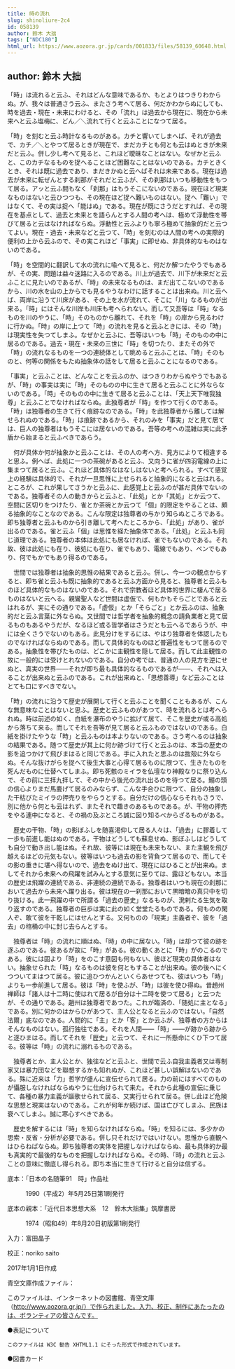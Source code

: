 ```yaml
---
title: 時の流れ
slug: shinoliure-2c4
id: 058139
author: 鈴木 大拙
tags: ["NDC180"]
html_url: https://www.aozora.gr.jp/cards/001833/files/58139_60648.html
---
```


## author: 鈴木 大拙

「時」は流れると云ふ、それはどんな意味であるか、もとよりはつきりわからぬ。が、我々は普通さう云ふ、またさう考へて居る、何だかわからぬにしても、時を過去・現在・未来にわけると、その「流れ」は過去から現在に、現在から未来へと云ふ塩梅に、どん／＼流れて行くと云ふことになつて居る。

「時」を刻むと云ふ時計なるものがある。カチと響いてしまへば、それが過去で、カチ／＼とやつて居るときが現在で、まだカチとも何とも云はぬときが未来だと云ふ。併し少し考へて見ると、これほど曖昧なことはない。なぜかと云ふと、このカチなるものを捉へることほど困難なことはないのである。カチときくとき、それは既に過去であり、まだきかぬと云へばそれは未来である。現在は過去が未来に転ぜんとする刹那がそれだと云ふが、その刹那はいつも移動性をもつて居る。アッと云ふ間もなく「刹那」はもうそこにないのである。現在ほど現実なものはないと云ひつつも、その現在ほど捉へ難いものはない。捉へ「難い」ではなくて、その実は捉へ「能はぬ」である。現在が既にさうだとすれば、その現在を基点として、過去と未来とを語らんとする人間の考へは、極めて浮動性を帯びて居ると云はなければならぬ。浮動性と云ふよりも寧ろ極めて抽象的だと云つてよい。現在・過去・未来などと云つて、「時」を刻むのは人間の考への実際的便利の上から云ふので、その実これほど「事実」に即せぬ、非具体的なものはないのである。

「時」を空間的に翻訳して水の流れに喩へて見ると、何だか解つたやうでもあるが、その実、問題は益々迷路に入るのである。川上が過去で、川下が未来だと云ふことに見たいのであるが、「時」の未来なるものは、まだ出てこないのであるから、川の水を山の上からでも見るやうなわけに話することは出来ぬ。川と云へば、両岸に沿うて川床がある、その上を水が流れて、そこに「川」なるものが出来る。「時」にはそんな川岸も川床も考へられない。而して又吾等は「時」なるものを川のやうに、「時」そのものから離れて、それを「時」の岸から見るわけに行かぬ。「時」の岸に上つて「時」の流れを見ると云ふときには、その「時」は現実性を失つてしまふ。なぜかと云ふに、吾等はいつも「時」そのものの中に居るのである。過去・現在・未来の三世に「時」を切つたり、またその外で「時」の流れなるものを一つの連続体として眺めると云ふことは、「時」そのものと、何等の関係をもたぬ抽象体の話をして居ると云ふことになるのである。

「事実」と云ふことは、どんなことを云ふのか、はつきりわからぬやうでもあるが、「時」の事実は実に「時」そのものの中に生きて居ると云ふことに外ならないのである。「時」そのものの中に生きて居ると云ふことは、「天上天下唯我独尊」と云ふことでなければならぬ。此独尊者が「時」を作つて行くのである。「時」は独尊者の生きて行く痕跡なのである。「時」を此独尊者から離しては解せられぬのである。「時」は痕跡であるから、それのみを「事実」だと見て居ては、巨人の独尊者はもうそこには居ないのである。吾等の考への混雑は実に此矛盾から始まると云ふべきであらう。



　何が具体か何が抽象かと云ふことは、その人の考へ方、見方によりて相違すると思ふ。例へば、此処に一つの茶碗があると云ふ、又向うに雀が四羽電線の上に集まつて居ると云ふ。これほど具体的なはなしはないと考へられる。すべて感覚上の経験は具体的で、それが一旦思惟に上せられると抽象的になると云はれる。ところが、これが果してさうかと云ふに、此感覚上と云ふのが甚だ具体でないのである。独尊者その人の動きからと云ふと、「此処」とか「其処」とか云つて、空間に区切りをつけたり、雀とか茶碗とか云つて「個」的限定をやることは、頗る抽象的なことなのである。こんな限定は独尊者の与かり知らぬところである。即ち独尊者と云ふものから引き離して考へたところから、「此処」があり、雀が出るのである。雀と云ふ「個」は思惟を経た抽象体である。「此処」と云ふも同じ道理である。独尊者の本体は此処にも居なければ、雀でもないのである。それ故、彼は此処にも在り、彼処にも在り、雀でもあり、電線でもあり、ペンでもあり、何でもかでもあり得るのである。

　世間では独尊者は抽象的思惟の結果であると云ふ。併し、今一つの観点からすると、即ち雀と云ふも既に抽象的であると云ふ方面から見ると、独尊者と云ふものほど具体的なものはないのである。それで宗教者ほど具体的世界に棲んで居るものはないと云へる。親鸞聖人など世間は虚仮で、何もかもそらごとであると云はれるが、実にその通りである。「虚仮」とか「そらごと」とか云ふのは、抽象的だと云ふ言葉に外ならぬ。又世間では哲学者を抽象的概念の請負業者と見て居るものもあるやうだが、なるほど或る哲学者はさうだとも云へるであらうが、中には全くさうでないのもある。此見分けをするには、やはり独尊者を体認したものでなければならぬのである。而して具体的なものほど普遍性をもつて居るのである。抽象性を帯びたものは、どこかに主観性を隠して居る。而して此主観性の故に一般的には受けとれないのである。自分の考では、普通の人の見方を逆にせぬと、真実の世界――それが即ち最も具体的なるものであるが――、それへは入ることが出来ぬと云ふのである。これが出来ぬと、「思想善導」など云ふことはとても口にすべきでない。



「時」の流れに沿うて歴史が展開して行くと云ふことを聞くこともあるが、こんな無意味なことはないと思ふ。歴史と云ふものがあつて、時を流れるとは考へられぬ。時は前述の如く、白紙を瀑布のやうに拡げて居て、そこを歴史が或る高処から落ちて来る。而してそれを吾等が見て居ると云ふものではないのである。白紙を掛けたやうな「時」と云ふものは本よりないのである。さう考へるのは抽象の結果である。随つて歴史が其上に何か跡づけて行くと云ふのは、本当の歴史の影を追つかけて飛びまはると同じである。手に入れたと思ふのは抜殻に外ならぬ。そんな抜けがらを捉へて後生大事と心得て居るものに限つて、生きたものを死んだものに仕替へてしまふ。即ち死骸のミイラを仏壇なり神殿なりに祭り込んで、その前に三拝九拝して、その中から後光の流れ出るのを待つて居る。鰯の頭の信心よりまだ馬鹿げて居るのみならず、こんな手合ひに限つて、自分の抽象した干枯びたミイラの押売りをやらうとする。自分だけの信心ならそれもさうで、別に他から何とも云はれず、またそれで趣きのあるものである。が、干物の押売をやる連中になると、その禍の及ぶところ誠に図り知るべからざるものがある。

　歴史の干物、「時」の影ぼふしを随喜渇仰して居る人々は、「過去」に膠着して一歩も前進し能はぬのである。干物はどうしても蘇息せぬ、影ぼふしはどうしても自分で動き出し能はぬ。それ故、彼等には現在も未来もない、また主観を飛び越えるほどの元気もない。彼等はいつも過去の影を背負つて居るので、而してその影の重きに堪へ得ないので、過去をぬけ出て、現在にはひることが出来ぬ。ましてそれから未来への飛躍を試みんとする意気に至りては、露ほどもない。本当の歴史は飛躍の連続である、非連続の連続である。独尊者はいつも現在の刹那において過去から未来へ躍り出る。彼は現在の一刹那において黒暗暗の真只中を切り抜ける。此一飛躍の中で所謂る「過去の歴史」なるものが、溌剌たる生気を取り返すのである。独尊者の巨歩は実に此の如く堂堂たるものである。何ものの閑人ぞ、敢て彼を干乾しにはせんとする。又何ものの「現実」主義者ぞ、彼を「過去」の棺桶の中に封じ去らんとする。



　独尊者は「時」の流れに順はぬ、「時」の中に居ない。「時」は却つて彼の跡を逐ふのである。彼あるが故に「時」がある。彼の動くあとに「時」がのこるのである。彼には固より「時」をのこす意図も何もない、彼ほど現実の具体者はない。抽象せられた「時」なるものは彼を何ともすることが出来ぬ。彼の後へにくつついてまはつて居る。彼に追ひつかんといくらあせつても、彼はいつも「時」よりも一歩前進して居る。彼は「時」を使ふが、「時」は彼を使ひ得ぬ。昔趙州禅師は「諸人は十二時に使はれて居るが自分は十二時を使つて居る」と云つたが、その通りである。趙州は独尊者であつた。これが臨済の、「随処に主となる」である。別に何かのはからひがあつて、主人公となると云ふのではない。「自然法爾」底なのである。人間的に「主」とか「客」とか云ふが、独尊者の方からはそんなものはない。孤行独往である。それを人間――「時」――が跡から跡からと逐ひまはる。而してそれを「歴史」と云つて、それに一所懸命にくひ下つて居る。彼等は「時」の流れに溺れるものである。

　独尊者とか、主人公とか、独往などと云ふと、世間で云ふ自我主義者又は専制家又は暴力団などを聯想するかも知れぬが、これほど甚しい誤解はないのである。殊に近来は「力」哲学が盛んに宣伝せられて居る。力の前にはすべてのものが懾服しなければならぬやうに仕向けられて来た。それから此種の宣伝に乗じて、各種の暴力主義が謳歌せられて居る、又実行せられて居る。併し此ほど危険な思想と現実はないのである。これが何年か続けば、国は亡びてしまふ、民族は衰へてしまふ。誠に寒心すべきである。



　歴史を解するには「時」を知らなければならぬ。「時」を知るには、多少かの思索・反省・分析が必要である。併し只それだけではいけない。思惟から直観へはひらねばならぬ。即ち独尊者の実体を把握しなければならぬ、最も具体的か最も真実的で最後的なものを把握しなければならぬ。その時、「時」の流れと云ふことの意味に徹底し得られる。即ち本当に生きて行けると自分は信ずる。













底本：「日本の名随筆91　時」作品社

　　　1990（平成2）年5月25日第1刷発行

底本の親本：「近代日本思想大系　12　鈴木大拙集」筑摩書房

　　　1974（昭和49）年8月20日初版第1刷発行

入力：富田晶子

校正：noriko saito

2017年1月1日作成

青空文庫作成ファイル：

このファイルは、インターネットの図書館、青空文庫（http://www.aozora.gr.jp/）で作られました。入力、校正、制作にあたったのは、ボランティアの皆さんです。











●表記について


	このファイルは W3C 勧告 XHTML1.1 にそった形式で作成されています。







●図書カード